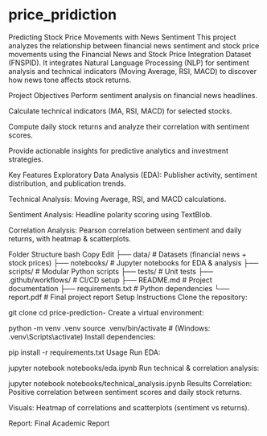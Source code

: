 # price_pridiction
Predicting Stock Price Movements with News Sentiment
This project analyzes the relationship between financial news sentiment and stock price movements using the Financial News and Stock Price Integration Dataset (FNSPID).
It integrates Natural Language Processing (NLP) for sentiment analysis and technical indicators (Moving Average, RSI, MACD) to discover how news tone affects stock returns.

Project Objectives
Perform sentiment analysis on financial news headlines.

Calculate technical indicators (MA, RSI, MACD) for selected stocks.

Compute daily stock returns and analyze their correlation with sentiment scores.

Provide actionable insights for predictive analytics and investment strategies.

Key Features
Exploratory Data Analysis (EDA): Publisher activity, sentiment distribution, and publication trends.

Technical Analysis: Moving Average, RSI, and MACD calculations.

Sentiment Analysis: Headline polarity scoring using TextBlob.

Correlation Analysis: Pearson correlation between sentiment and daily returns, with heatmap & scatterplots.

Folder Structure
bash
Copy
Edit
├── data/                   # Datasets (financial news + stock prices)
├── notebooks/              # Jupyter notebooks for EDA & analysis
├── scripts/                # Modular Python scripts
├── tests/                  # Unit tests
├── .github/workflows/      # CI/CD setup
├── README.md               # Project documentation
├── requirements.txt        # Python dependencies
└── report.pdf              # Final project report
Setup Instructions
Clone the repository:


git clone <your-repo-url>
cd price-prediction-
Create a virtual environment:

python -m venv .venv
source .venv/bin/activate   # (Windows: .venv\Scripts\activate)
Install dependencies:


pip install -r requirements.txt
Usage
Run EDA:


jupyter notebook notebooks/eda.ipynb
Run technical & correlation analysis:


jupyter notebook notebooks/technical_analysis.ipynb
Results
Correlation: Positive correlation between sentiment scores and daily stock returns.

Visuals: Heatmap of correlations and scatterplots (sentiment vs returns).

Report: Final Academic Report

